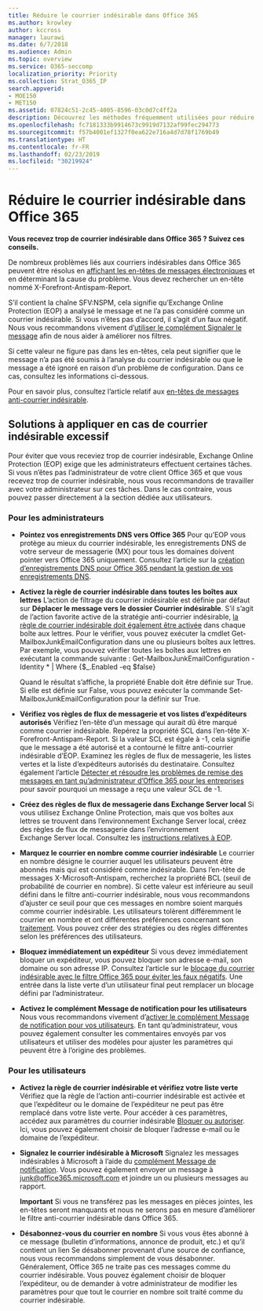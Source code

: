```yaml
---
title: Réduire le courrier indésirable dans Office 365
ms.author: krowley
author: kccross
manager: laurawi
ms.date: 6/7/2018
ms.audience: Admin
ms.topic: overview
ms.service: O365-seccomp
localization_priority: Priority
ms.collection: Strat_O365_IP
search.appverid:
- MOE150
- MET150
ms.assetid: 07824c51-2c45-4005-8596-03c0d7c4ff2a
description: Découvrez les méthodes fréquemment utilisées pour réduire le courrier indésirable dans Office 365.
ms.openlocfilehash: fc7181333b9914673c9919d7132af99fec294773
ms.sourcegitcommit: f57b4001ef1327f0ea622e716a4d7d78f1769b49
ms.translationtype: HT
ms.contentlocale: fr-FR
ms.lasthandoff: 02/23/2019
ms.locfileid: "30219924"
---
```

# <a name="how-to-reduce-spam-email-in-office-365"></a>Réduire le courrier indésirable dans Office 365

 **Vous recevez trop de courrier indésirable dans Office 365 ? Suivez ces conseils.**
  
De nombreux problèmes liés aux courriers indésirables dans Office 365 peuvent être résolus en [affichant les en-têtes de messages électroniques](https://support.office.com/article/cd039382-dc6e-4264-ac74-c048563d212c) et en déterminant la cause du problème. Vous devez rechercher un en-tête nommé X-Forefront-Antispam-Report.

  S’il contient la chaîne SFV:NSPM, cela signifie qu’Exchange Online Protection (EOP) a analysé le message et ne l’a pas considéré comme un courrier indésirable. Si vous n’êtes pas d’accord, il s’agit d’un faux négatif. Nous vous recommandons vivement d’[utiliser le complément Signaler le message](https://support.office.com/article/b5caa9f1-cdf3-4443-af8c-ff724ea719d2) afin de nous aider à améliorer nos filtres.

  Si cette valeur ne figure pas dans les en-têtes, cela peut signifier que le message n’a pas été soumis à l’analyse du courrier indésirable ou que le message a été ignoré en raison d’un problème de configuration. Dans ce cas, consultez les informations ci-dessous. 
  
Pour en savoir plus, consultez l’article relatif aux [en-têtes de messages anti-courrier indésirable](https://technet.microsoft.com/library/dn205071%28v=exchg.150%29.aspx).

## <a name="solutions-to-common-causes-of-getting-too-much-spam"></a>Solutions à appliquer en cas de courrier indésirable excessif

Pour éviter que vous receviez trop de courrier indésirable, Exchange Online Protection (EOP) exige que les administrateurs effectuent certaines tâches. Si vous n’êtes pas l’administrateur de votre client Office 365 et que vous recevez trop de courrier indésirable, nous vous recommandons de travailler avec votre administrateur sur ces tâches. Dans le cas contraire, vous pouvez passer directement à la section dédiée aux utilisateurs.
  
### <a name="for-admins"></a>Pour les administrateurs

- **Pointez vos enregistrements DNS vers Office 365** Pour qu’EOP vous protège au mieux du courrier indésirable, les enregistrements DNS de votre serveur de messagerie (MX) pour tous les domaines doivent pointer vers Office 365 uniquement. Consultez l’article sur la [création d’enregistrements DNS pour Office 365 pendant la gestion de vos enregistrements DNS](https://support.office.com/article/b0f3fdca-8a80-4e8e-9ef3-61e8a2a9ab23).
    
- **Activez la règle de courrier indésirable dans toutes les boîtes aux lettres** L’action de filtrage du courrier indésirable est définie par défaut sur **Déplacer le message vers le dossier Courrier indésirable**. S’il s’agit de l’action favorite active de la stratégie anti-courrier indésirable, [la règle de courrier indésirable doit également être activée](https://support.office.com/fr-FR/article/overview-of-the-junk-email-filter-5ae3ea8e-cf41-4fa0-b02a-3b96e21de089) dans chaque boîte aux lettres. Pour le vérifier, vous pouvez exécuter la cmdlet Get-MailboxJunkEmailConfiguration dans une ou plusieurs boîtes aux lettres. Par exemple, vous pouvez vérifier toutes les boîtes aux lettres en exécutant la commande suivante : Get-MailboxJunkEmailConfiguration -Identity \* | Where {$_.Enabled -eq $false}
    
    Quand le résultat s’affiche, la propriété Enable doit être définie sur True. Si elle est définie sur False, vous pouvez exécuter la commande Set-MailboxJunkEmailConfiguration pour la définir sur True.
    
- **Vérifiez vos règles de flux de messagerie et vos listes d’expéditeurs autorisés** Vérifiez l’en-tête d’un message qui aurait dû être marqué comme courrier indésirable. Repérez la propriété SCL dans l’en-tête X-Forefront-Antispam-Report. Si la valeur SCL est égale à -1, cela signifie que le message a été autorisé et a contourné le filtre anti-courrier indésirable d’EOP. Examinez les règles de flux de messagerie, les listes vertes et la liste d’expéditeurs autorisés du destinataire. Consultez également l’article [Détecter et résoudre les problèmes de remise des messages en tant qu’administrateur d’Office 365 pour les entreprises](https://support.office.com/article/e7758b99-1896-41db-bf39-51e2dba21de6) pour savoir pourquoi un message a reçu une valeur SCL de -1. 
    
- **Créez des règles de flux de messagerie dans Exchange Server local** Si vous utilisez Exchange Online Protection, mais que vos boîtes aux lettres se trouvent dans l’environnement Exchange Server local, créez des règles de flux de messagerie dans l’environnement Exchange Server local. Consultez les [instructions relatives à EOP](https://technet.microsoft.com/library/ms.exch.eac.EditAntispamPolicy_SpamAction%28EXCHG.150%29.aspx?v=15.20.548.14&amp;l=1&amp;s=BPOS_S_E15_0).
    
- **Marquez le courrier en nombre comme courrier indésirable** Le courrier en nombre désigne le courrier auquel les utilisateurs peuvent être abonnés mais qui est considéré comme indésirable. Dans l’en-tête de messages X-Microsoft-Antispam, recherchez la propriété BCL (seuil de probabilité de courrier en nombre). Si cette valeur est inférieure au seuil défini dans le filtre anti-courrier indésirable, nous vous recommandons d’ajuster ce seuil pour que ces messages en nombre soient marqués comme courrier indésirable. Les utilisateurs tolèrent différemment le courrier en nombre et ont différentes préférences concernant son [traitement](https://docs.microsoft.com/fr-FR/office365/SecurityCompliance/bulk-complaint-level-values). Vous pouvez créer des stratégies ou des règles différentes selon les préférences des utilisateurs. 
    
- **Bloquez immédiatement un expéditeur** Si vous devez immédiatement bloquer un expéditeur, vous pouvez bloquer son adresse e-mail, son domaine ou son adresse IP. Consultez l’article sur le [blocage du courrier indésirable avec le filtre Office 365 pour éviter les faux négatifs](block-email-spam-to-prevent-false-negatives.md). Une entrée dans la liste verte d’un utilisateur final peut remplacer un blocage défini par l’administrateur.
    
- **Activez le complément Message de notification pour les utilisateurs** Nous vous recommandons vivement d’[activer le complément Message de notification pour vos utilisateurs](enable-the-report-message-add-in.md). En tant qu’administrateur, vous pouvez également consulter les commentaires envoyés par vos utilisateurs et utiliser des modèles pour ajuster les paramètres qui peuvent être à l’origine des problèmes.
    
### <a name="for-users"></a>Pour les utilisateurs

- **Activez la règle de courrier indésirable et vérifiez votre liste verte** Vérifiez que la règle de l’action anti-courrier indésirable est activée et que l’expéditeur ou le domaine de l’expéditeur ne peut pas être remplacé dans votre liste verte. Pour accéder à ces paramètres, accédez aux paramètres du courrier indésirable [Bloquer ou autoriser](https://support.office.com/article/48c9f6f7-2309-4f95-9a4d-de987e880e46). Ici, vous pouvez également choisir de bloquer l’adresse e-mail ou le domaine de l’expéditeur.
    
- **Signalez le courrier indésirable à Microsoft** Signalez les messages indésirables à Microsoft à l’aide du [complément Message de notification](https://support.office.com/article/b5caa9f1-cdf3-4443-af8c-ff724ea719d2). Vous pouvez également envoyer un message à junk@office365.microsoft.com et joindre un ou plusieurs messages au rapport.
    
    **Important** Si vous ne transférez pas les messages en pièces jointes, les en-têtes seront manquants et nous ne serons pas en mesure d’améliorer le filtre anti-courrier indésirable dans Office 365. 
    
- **Désabonnez-vous du courrier en nombre** Si vous vous êtes abonné à ce message (bulletin d’informations, annonce de produit, etc.) et qu’il contient un lien Se désabonner provenant d’une source de confiance, nous vous recommandons simplement de vous désabonner. Généralement, Office 365 ne traite pas ces messages comme du courrier indésirable. Vous pouvez également choisir de bloquer l’expéditeur, ou de demander à votre administrateur de modifier les paramètres pour que tout le courrier en nombre soit traité comme du courrier indésirable.
